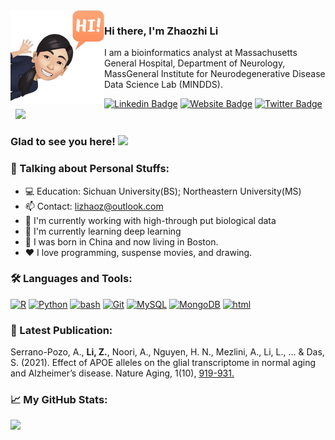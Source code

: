 <img align="left" width="150" height="150" margin-right="100" alt="zhaozhili" src="images/hi.png"/>

### Hi there, I'm Zhaozhi Li

I am a bioinformatics analyst at Massachusetts General Hospital, Department of Neurology, MassGeneral Institute for Neurodegenerative Disease Data Science Lab (MINDDS).

[![Linkedin Badge](https://img.shields.io/badge/-LinkedIn-0e76a8?style=flat-square&logo=Linkedin&logoColor=white)](https://www.linkedin.com/in/zhaozhi-li-10749a14a/)
[![Website Badge](https://img.shields.io/badge/Website-3b5998?style=flat-square&logo=google-chrome&logoColor=white)](https://www.linkedin.com/in/zhaozhi-li-10749a14a/)
[![Twitter Badge](https://img.shields.io/badge/-Twitter-00acee?style=flat-square&logo=Twitter&logoColor=white)](https://twitter.com/jerry_zhaozhi)
&nbsp; ![](https://visitor-badge.glitch.me/badge?page_id=zhaozhili)


### Glad to see you here! <img src="https://c.tenor.com/3_mXIoBPNhoAAAAi/party-parrot.gif" width="25px">


### 🌱 Talking about Personal Stuffs:

- 💻 Education: Sichuan University(BS); Northeastern University(MS)
- 📫 Contact: lizhaoz@outlook.com
- 👾 I'm currently working with high-through put biological data
- 🚀 I'm currently learning deep learning
- 💬 I was born in China and now living in Boston.
- ❤️ I love programming, suspense movies, and drawing. 


### 🛠 Languages and Tools:

[![R](https://img.shields.io/badge/R-276DC3?style=flat-square&logo=r&logoColor=ffffff)](https://www.r-project.org)
[![Python](https://img.shields.io/badge/-Python-3776AB?style=flat-square&logo=python&logoColor=ffffff)](https://www.python.org/)
[![bash](https://img.shields.io/badge/Shell_Script-121011?style=flat-square&logo=gnu-bash&logoColor=ffffff)]()
[![Git](https://img.shields.io/badge/-Git-%23F05032?style=flat-square&logo=git&logoColor=%23ffffff)](https://git-scm.com/)
[![MySQL](https://img.shields.io/badge/-MySQL-4479A1?style=flat-square&logo=MySQL&logoColor=ffffff)](https://www.mysql.com/)
[![MongoDB](https://img.shields.io/badge/-MongoDB-47A248?style=flat-square&logo=MongoDB&logoColor=ffffff)](https://www.mongodb.com/)
[![html](https://img.shields.io/badge/HTML-239120?style=flat-square&logo=html5&logoColor=ffffff)]()


### 📝 Latest Publication:

Serrano-Pozo, A., **Li, Z.**, Noori, A., Nguyen, H. N., Mezlini, A., Li, L., ... & Das, S. (2021). Effect of APOE alleles on the glial transcriptome in normal aging and Alzheimer’s disease. Nature Aging, 1(10), <a href="https://www.researchgate.net/publication/355183269_Effect_of_APOE_alleles_on_the_glial_transcriptome_in_normal_aging_and_Alzheimer's_disease">919-931.</a>


### 📈 My GitHub Stats:

<p>
  <img height="100em" src="https://github-readme-stats.vercel.app/api/top-langs/?username=lizhaozhi&show_icons=true&hide_border=true&layout=compact&langs_count=8&count-private=true"/>
</p>
